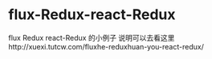 # flux-Redux-react-Redux
flux Redux react-Redux 的小例子
说明可以去看这里http://xuexi.tutcw.com/fluxhe-reduxhuan-you-react-redux/
